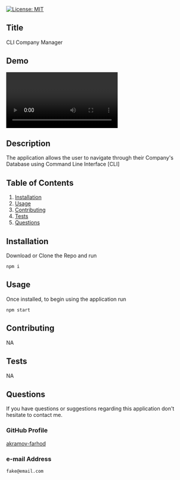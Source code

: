 [![License: MIT](https://img.shields.io/badge/License-MIT-yellow.svg)](https://opensource.org/licenses/MIT)

## Title

CLI Company Manager

## Demo

<Video>

[demo.webm](https://user-images.githubusercontent.com/123986533/233555846-61f521cc-38c9-45fa-81d2-89260c7b0afc.webm)

</Video>

## Description

The application allows the user to navigate through their Company's Database using Command Line Interface [CLI]

## Table of Contents

1. [Installation](#Installation)
2. [Usage](#Usage)
3. [Contributing](#Contributing)
4. [Tests](#Tests)
5. [Questions](#Questions)

## Installation

Download or Clone the Repo and run

```
npm i
```

## Usage

Once installed, to begin using the application run

```
npm start
```

## Contributing

NA

## Tests

NA

## Questions

If you have questions or suggestions regarding this application
don't hesitate to contact me.

### GitHub Profile

[akramov-farhod](https://github.com/akramov-farhod "GitHub Profile")

### e-mail Address

    fake@email.com
